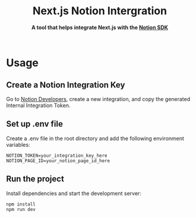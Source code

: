 <div align="center">
  <h1>Next.js Notion Intergration</h1>
  <p>
		<b>A tool that helps integrate Next.js with the <a href="https://github.com/makenotion/notion-sdk-js">Notion SDK</a></b>
	</p>
	<br>
</div>

# Usage

## Create a Notion Integration Key
Go to <a href="https://developers.notion.com/">Notion Developers</a>, create a new integration, and copy the generated Internal Integration Token.

## Set up .env file
Create a .env file in the root directory and add the following environment variables:

```
NOTION_TOKEN=your_integration_key_here
NOTION_PAGE_ID=your_notion_page_id_here
```

## Run the project
Install dependencies and start the development server:

``` bash
npm install
npm run dev
```
